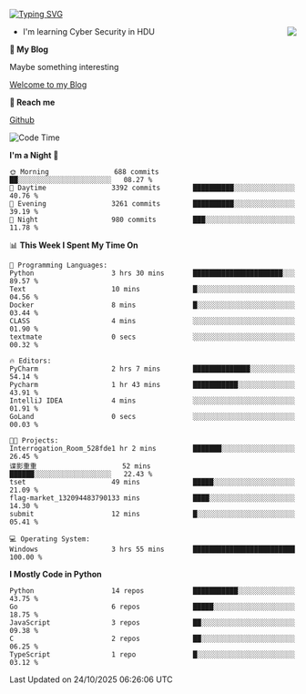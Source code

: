 [![Typing SVG](https://readme-typing-svg.herokuapp.com?font=Fira+Code&pause=1000&random=false&width=450&height=60&lines=Hello+%F0%9F%91%8B%F0%9F%8F%BB;I'm+JBNRZ)](https://git.io/typing-svg)

<a href="#">
  <img align="right" src="https://github-readme-stats.vercel.app/api?username=JBNRZ&show_icons=true&bg_color=15,f2f7fd,E0EAFC" />
</a>

- I'm learning Cyber Security in HDU

 **🌱 My Blog**

Maybe something interesting

[Welcome to my Blog](https://jbnrz.com.cn/)

 **💬 Reach me** 

[Github](https://github.com/JBNRZ)


<!--START_SECTION:waka-->
![Code Time](http://img.shields.io/badge/Code%20Time-1%2C407%20hrs%2050%20mins-blue)

**I'm a Night 🦉** 

```text
🌞 Morning                688 commits         ██░░░░░░░░░░░░░░░░░░░░░░░   08.27 % 
🌆 Daytime                3392 commits        ██████████░░░░░░░░░░░░░░░   40.76 % 
🌃 Evening                3261 commits        ██████████░░░░░░░░░░░░░░░   39.19 % 
🌙 Night                  980 commits         ███░░░░░░░░░░░░░░░░░░░░░░   11.78 % 
```


📊 **This Week I Spent My Time On** 

```text
💬 Programming Languages: 
Python                   3 hrs 30 mins       ██████████████████████░░░   89.57 % 
Text                     10 mins             █░░░░░░░░░░░░░░░░░░░░░░░░   04.56 % 
Docker                   8 mins              █░░░░░░░░░░░░░░░░░░░░░░░░   03.44 % 
CLASS                    4 mins              ░░░░░░░░░░░░░░░░░░░░░░░░░   01.90 % 
textmate                 0 secs              ░░░░░░░░░░░░░░░░░░░░░░░░░   00.32 % 

🔥 Editors: 
PyCharm                  2 hrs 7 mins        ██████████████░░░░░░░░░░░   54.14 % 
Pycharm                  1 hr 43 mins        ███████████░░░░░░░░░░░░░░   43.91 % 
IntelliJ IDEA            4 mins              ░░░░░░░░░░░░░░░░░░░░░░░░░   01.91 % 
GoLand                   0 secs              ░░░░░░░░░░░░░░░░░░░░░░░░░   00.03 % 

🐱‍💻 Projects: 
Interrogation_Room_528fde1 hr 2 mins         ███████░░░░░░░░░░░░░░░░░░   26.45 % 
谍影重重                     52 mins             ██████░░░░░░░░░░░░░░░░░░░   22.43 % 
tset                     49 mins             █████░░░░░░░░░░░░░░░░░░░░   21.09 % 
flag-market_132094483790133 mins             ████░░░░░░░░░░░░░░░░░░░░░   14.30 % 
submit                   12 mins             █░░░░░░░░░░░░░░░░░░░░░░░░   05.41 % 

💻 Operating System: 
Windows                  3 hrs 55 mins       █████████████████████████   100.00 % 
```

**I Mostly Code in Python** 

```text
Python                   14 repos            ███████████░░░░░░░░░░░░░░   43.75 % 
Go                       6 repos             █████░░░░░░░░░░░░░░░░░░░░   18.75 % 
JavaScript               3 repos             ██░░░░░░░░░░░░░░░░░░░░░░░   09.38 % 
C                        2 repos             ██░░░░░░░░░░░░░░░░░░░░░░░   06.25 % 
TypeScript               1 repo              █░░░░░░░░░░░░░░░░░░░░░░░░   03.12 % 
```




 Last Updated on 24/10/2025 06:26:06 UTC
<!--END_SECTION:waka-->
